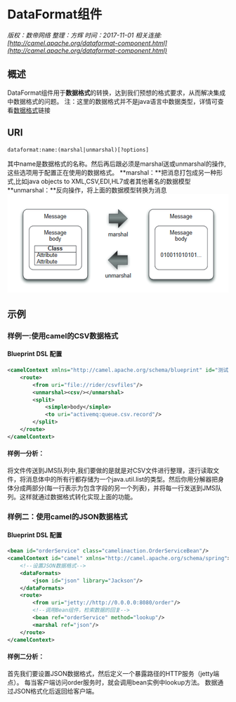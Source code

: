 # DataFormat组件

*版权：数帝网络*
*整理：方辉*
*时间：2017-11-01*
*相关连接:[http://camel.apache.org/dataformat-component.html](http://camel.apache.org/dataformat-component.html)*

## 概述
DataFormat组件用于**数据格式**的转换，达到我们预想的格式要求，从而解决集成中数据格式的问题。
注：这里的数据格式并不是java语言中数据类型，详情可查看[数据格式](http://camel.apache.org/data-format.html)链接

## URI

```
dataformat:name:(marshal|unmarshal)[?options]
```

其中name是数据格式的名称。然后再后跟必须是marshal送或unmarshal的操作,
这些选项用于配置正在使用的数据格式。
**marshal：**把消息打包成另一种形式,比如java objects to XML,CSV,EDI,HL7或者其他著名的数据模型
**unmarshal：**反向操作，将上面的数据模型转换为消息
![](./images/TIM截图20171101203611.png)


## 示例

### 样例一:使用camel的CSV数据格式

#### Blueprint DSL 配置

```xml
<camelContext xmlns="http://camel.apache.org/schema/blueprint" id="测试">
    <route>
        <from uri="file://rider/csvfiles"/>
        <unmarshal><csv/></unmarshal>
        <split>
            <simple>body</simple>
            <to uri="activemq:queue.csv.record"/>
        </split>
    </route> 
</camelContext>  
```

#### 样例一分析：

将文件传送到JMS队列中,我们要做的是就是对CSV文件进行整理，逐行读取文件，将消息体中的所有行都存储为一个java.util.list的类型。然后你用分解器把身体分成两部分(每一行表示为包含字段的另一个列表)，并将每一行发送到JMS队列。这样就通过数据格式转化实现上面的功能。

### 样例二：使用camel的JSON数据格式

#### Blueprint DSL 配置 

```xml
<bean id="orderService" class="camelinaction.OrderServiceBean"/>
<camelContext id="camel" xmlns="http://camel.apache.org/schema/spring">
    <!--设置JSON数据格式-->
    <dataFormats>
        <json id="json" library="Jackson"/>          
    </dataFormats>
    <route>
        <from uri="jetty://http://0.0.0.0:8080/order"/> 
        <!--调用Bean组件，检索数据的回复-->              
        <bean ref="orderService" method="lookup"/>    
        <marshal ref="json"/>
    </route> 
</camelContext>
```
#### 样例二分析：

首先我们要设置JSON数据格式，然后定义一个暴露路径的HTTP服务（jetty端点）。
每当客户端访问order服务时，就会调用bean实例中lookup方法。
数据通过JSON格式化后返回给客户端。

